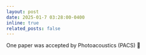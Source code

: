 ```yaml
---
layout: post
date: 2025-01-7 03:28:00-0400
inline: true
related_posts: false
---
```


One paper was accepted by Photoacoustics (PACS)  :tada:
